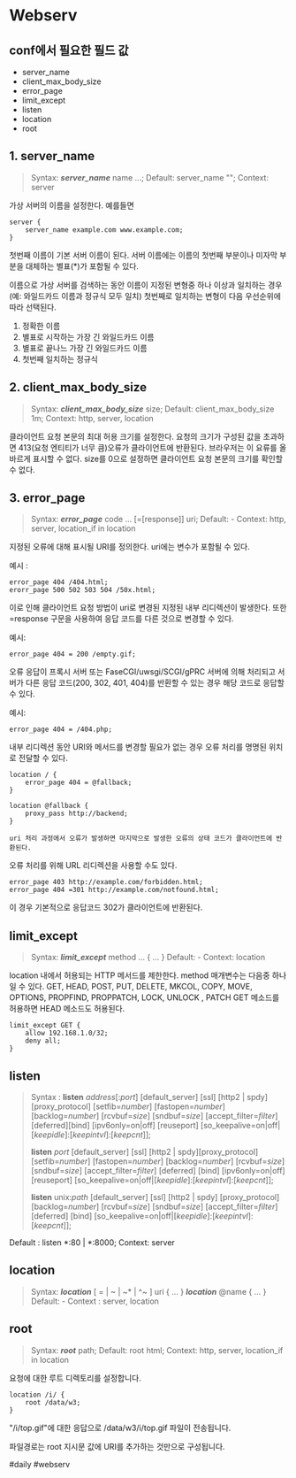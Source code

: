 # Webserv
## conf에서 필요한 필드 값
- server_name
- client_max_body_size
- error_page
- limit_except
- listen
- location
- root

## 1. server_name

> Syntax:  ***server_name*** name ...;
> Default: server_name "";
> Context: server

가상 서버의 이름을 설정한다. 예를들면
```
server {
	server_name example.com www.example.com;
}
```
첫번째 이름이 기본 서버 이름이 된다.
서버 이름에는 이름의 첫번째 부분이나 미자막 부분을 대체하는 별표(\*)가 포함될 수 있다.

이름으로 가상 서버를 검색하는 동안 이름이 지정된 변형중 하나 이상과 일치하는 경우(예: 와일드카드 이름과 정규식 모두 일치) 첫번째로 일치하는 변형이 다음 우선순위에 따라 선택된다.
1. 정확한 이름
2. 별표로 시작하는 가장 긴 와일드카드 이름
3. 별표로 끝나느 가장 긴 와일드카드 이름
4. 첫번째 일치하는 정규식

## 2. client_max_body_size

> Syntax: ***client_max_body_size*** size;
> Default: client_max_body_size 1m;
> Context: http, server, location

클라이언트 요청 본문의 최대 허용 크기를 설정한다.
요청의 크기가 구성된 값을 초과하면 413(요청 엔티티가 너무 큼)오류가 클라이언트에 반환된다.
브라우저는 이 요류를 올바르게 표시할 수 없다.
size를 0으로 설정하면 클라이언트 요청 본문의 크기를 확인할 수 없다.

## 3. error_page

> Syntax: ***error_page*** code ... \[=\[response\]\] uri;
> Default: -
> Context: http, server, location_if in location

지정된 오류에 대해 표시될 URI를 정의한다.
uri에는 변수가 포함될 수 있다.

예시 :
```
error_page 404 /404.html;
erorr_page 500 502 503 504 /50x.html;
```

이로 인해 클라이언트 요청 방법이 uri로 변경된 지정된 내부 리디렉션이 발생한다.
또한 \=response 구문을 사용하여 응답 코드를 다른 것으로 변경할 수 있다.

예시:
```
error_page 404 = 200 /empty.gif;
```

오류 응답이 프록시 서버 또는 FaseCGI/uwsgi/SCGI/gPRC 서버에 의해 처리되고 서버가 다른 응답 코드(200, 302, 401, 404)를 반환할 수 있는 경우 해당 코드로 응답할 수 있다.

예시:
```
error_page 404 = /404.php;
```

내부 리디렉션 동안 URI와 메서드를 변경할 필요가 없는 경우 오류 처리를 명명된 위치로 전달할 수 있다.

```
location / {
	error_page 404 = @fallback;
}

location @fallback {
	proxy_pass http://backend;
}
```

	uri 처리 과정에서 오류가 발생하면 마지막으로 발생한 오류의 상태 코드가 클라이언트에 반환된다.

오류 처리를 위해 URL 리디렉션을 사용할 수도 있다.

``` 
error_page 403 http://example.com/forbidden.html;
error_page 404 =301 http://example.com/notfound.html;
```

이 경우 기본적으로 응답코드 302가 클라이언트에 반환된다.

## limit_except

> Syntax: ***limit_except*** method ... { ... }
> Default: -
> Context: location

location 내에서 허용되는 HTTP 메서드를 제한한다.
method 매개변수는 다음중 하나일 수 있다.
GET, HEAD, POST, PUT, DELETE, MKCOL, COPY, MOVE, OPTIONS, PROPFIND, PROPPATCH, LOCK, UNLOCK , PATCH
GET 메소드를 허용하면  HEAD 메소드도 허용된다.

```
limit_except GET {
	allow 192.168.1.0/32;
	deny all;
}
```

## listen

> Syntax :
> **listen** _address_\[:_port_\] \[default_server\] \[ssl\] \[http2 | spdy\] \[proxy_protocol\] \[setfib=_number_\] \[fastopen=_number_\] \[backlog=_number_\] \[rcvbuf=_size_\] \[sndbuf=_size_\] \[accept_filter=_filter_\] \[deferred\]\[bind\] \[ipv6only=on|off\] \[reuseport\] \[so_keepalive=on|off|\[_keepidle_\]:\[_keepintvl_\]:\[_keepcnt_\]\];  
>  
>**listen** _port_ \[default_server\] \[ssl\] \[http2 | spdy\]\[proxy_protocol\] \[setfib=_number_\] \[fastopen=_number_\] \[backlog=_number_\] \[rcvbuf=_size_\] \[sndbuf=_size_\] \[accept_filter=_filter_\] \[deferred\] \[bind\] \[ipv6only=on|off\] \[reuseport\] \[so_keepalive=on|off|\[_keepidle_\]:\[_keepintvl_\]:\[_keepcnt_\]\];  
> 
>**listen** unix:_path_ \[default_server\] \[ssl\] \[http2 | spdy\] \[proxy_protocol\] \[backlog=_number_\] \[rcvbuf=_size_\] \[sndbuf=_size_\] \[accept_filter=_filter_\] \[deferred\] \[bind\] \[so_keepalive=on|off|\[_keepidle_\]:\[_keepintvl_\]:\[_keepcnt_\]\];
>  
 Default : listen \*:80 | \*:8000;
 Context: server


## location

> Syntax:
> ***location*** \[ = | ~ | ~\* | ^~ ] uri { ... }
> ***location*** @name { ... }
> Default: -
> Context : server, location

## root
>Syntax: ***root*** path;
>Default: root html;
>Context: http, server, location_if in location

요청에 대한 루트 디렉토리를 설정합니다.
```
location /i/ {
	root /data/w3;
}
```

"/i/top.gif"에 대한 응답으로 /data/w3/i/top.gif 파일이 전송됩니다.

파일경로는 root 지시문 값에 URI를 추가하는 것만으로 구성됩니다.

#daily #webserv 